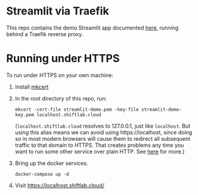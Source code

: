 # Streamlit via Traefik

This repo contains the demo Streamlit app documented [here](https://docs.streamlit.io/library/get-started/create-an-app), running behind a Traefik reverse proxy.

# Running under HTTPS

To run under HTTPS on your own machine:

1. Install [mkcert](https://github.com/FiloSottile/mkcert#installation)
2. In the root directory of this repo, run:

    ```
    mkcert -cert-file streamlit-demo.pem -key-file streamlit-demo-key.pem localhost.shiftlab.cloud
    ```

    (`localhost.shiftlab.cloud` resolves to 127.0.0.1, just like `localhost`. But using this alias means we can avoid using https://localhost, since doing so in most modern browsers will cause them to redirect all subsequent traffic to that domain to HTTPS. That creates problems any time you want to run some other service over plain HTTP. See [here](https://stackoverflow.com/q/25277457) for more.)

3. Bring up the docker services.

    ```
    docker-compose up -d
    ```

4. Visit https://localhost.shiftlab.cloud/
